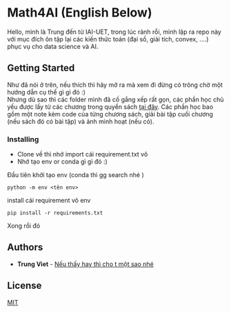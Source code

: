 # Math4AI (English Below)

Hello, mình là Trung đến từ IAI-UET, trong lúc rảnh rỗi, mình lập ra repo này với mục đích ôn tập lại các kiến thức toán (đại số, giải tích, convex, ....) phục vụ cho data science và AI. 

## Getting Started

Như đã nói ở trên, nếu thích thì hãy mở ra mà xem đi đừng có trông chờ một hướng dẫn cụ thể gì gì đó :) </br>
Nhưng dù sao thì các folder mình đã cố gắng xếp rất gọn, các phần học chủ yếu được lấy từ các chương trong quyển sách [tại đây](Resource). Các phần học bao gồm một note kèm code của từng chương sách, giải bài tập cuối chương (nếu sách đó có bài tập) và ảnh minh hoạt (nếu có). 


### Installing

- Clone về thì nhớ import cái requirement.txt vô
- Nhớ tạo  env or conda gì gì đó :) 


Đầu tiên khởi tạo env (conda thì gg search nhé )

    python -m env <tên env>

install cái requirement vô env 

    pip install -r requirements.txt 

Xong rồi đó 

## Authors

  - **Trung Viet** - 
    [Nếu thấy hay thì cho t một sao nhé](https://github.com/trungviet17)


## License
[MIT](LICENSE)




